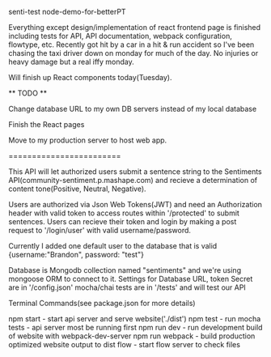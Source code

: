 
senti-test node-demo-for-betterPT

Everything except design/implementation of react frontend page is finished including tests for API, API documentation, webpack configuration, flowtype, etc. Recently got hit by a car in a hit & run accident so I've been chasing the taxi driver down on monday for much of the day. No injuries or heavy damage but a real iffy monday.

Will finish up React components today(Tuesday).

** TODO ** 

Change database URL to my own DB servers instead of my local database

Finish the React pages

Move to my production server to host web app.

========================

This API will let authorized users submit a sentence string to the
Sentiments API(community-sentiment.p.mashape.com) and recieve a
determination of content tone(Positive, Neutral, Negative). 

Users are authorized via Json Web Tokens(JWT) and need an Authorization header
with valid token to access routes within '/protected' to submit sentences. 
Users can recieve their token and login by making a post request to
'/login/user' with valid username/password.

Currently I added one default user to the database that is valid
{username:"Brandon", password: "test"} 

Database is Mongodb collection named "sentiments" and we're using mongoose ORM
to connect to it. Settings for Database URL, token Secret are in '/config.json' 
mocha/chai tests are in '/tests' and will test our API 

Terminal Commands(see package.json for more details) 

npm start - start api server and serve website('./dist')
npm test - run mocha tests - api server most be running first
npm run dev - run development build of website with webpack-dev-server
npm run webpack - build production optimized website output to dist
flow - start flow server to check files
